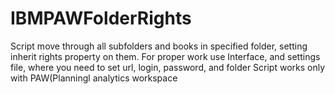 # IBMPAWFolderRights
Script move through all subfolders and books in specified folder, setting inherit rights property on them.
For proper work use Interface, and settings file, where you need to set url, login, password, and folder
Script works only with PAW(Planningl analytics workspace
